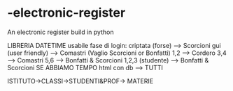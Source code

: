 # -electronic-register
An electronic register build in python


LIBRERIA DATETIME usabile
fase di login: criptata (forse) —> Scorcioni
gui (user friendly) —> Comastri (Vaglio Scorcioni or Bonfatti)
1,2 —> Cordero
3,4 —> Comastri
5,6 —> Bonfatti & Scorcioni
1,2,3 (studente) —> Bonfatti & Scorcioni
SE ABBIAMO TEMPO
html con db —> TUTTI

ISTITUTO→CLASSI→STUDENTI&PROF→ MATERIE
